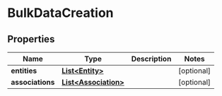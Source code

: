 

# BulkDataCreation

## Properties

Name | Type | Description | Notes
------------ | ------------- | ------------- | -------------
**entities** | [**List&lt;Entity&gt;**](Entity.md) |  |  [optional]
**associations** | [**List&lt;Association&gt;**](Association.md) |  |  [optional]




